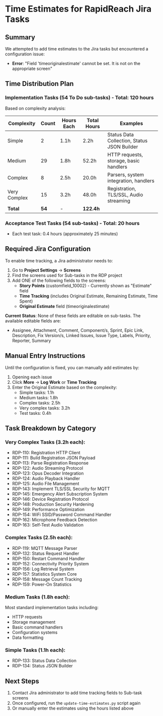 # Time Estimates for RapidReach Jira Tasks

## Summary

We attempted to add time estimates to the Jira tasks but encountered a configuration issue:
- **Error**: "Field 'timeoriginalestimate' cannot be set. It is not on the appropriate screen"

## Time Distribution Plan

### Implementation Tasks (54 To Do sub-tasks) - Total: 120 hours

Based on complexity analysis:

| Complexity | Count | Hours Each | Total Hours | Examples |
|------------|-------|------------|-------------|----------|
| Simple | 2 | 1.1h | 2.2h | Status Data Collection, Status JSON Builder |
| Medium | 29 | 1.8h | 52.2h | HTTP requests, storage, basic handlers |
| Complex | 8 | 2.5h | 20.0h | Parsers, system integration, handlers |
| Very Complex | 15 | 3.2h | 48.0h | Registration, TLS/SSL, Audio streaming |
| **Total** | **54** | - | **122.4h** | |

### Acceptance Test Tasks (54 sub-tasks) - Total: 20 hours
- Each test task: 0.4 hours (approximately 25 minutes)

## Required Jira Configuration

To enable time tracking, a Jira administrator needs to:

1. Go to **Project Settings** → **Screens**
2. Find the screens used for Sub-tasks in the RDP project
3. Add ONE of the following fields to the screens:
   - **Story Points** (customfield_10002) - Currently shown as "Estimate" field
   - **Time Tracking** (includes Original Estimate, Remaining Estimate, Time Spent)
   - **Original Estimate** field (timeoriginalestimate)

**Current Status**: None of these fields are editable on sub-tasks. The available editable fields are:
- Assignee, Attachment, Comment, Component/s, Sprint, Epic Link, Description, Fix Version/s, Linked Issues, Issue Type, Labels, Priority, Reporter, Summary

## Manual Entry Instructions

Until the configuration is fixed, you can manually add estimates by:

1. Opening each issue
2. Click **More** → **Log Work** or **Time Tracking**
3. Enter the Original Estimate based on the complexity:
   - Simple tasks: 1.1h
   - Medium tasks: 1.8h
   - Complex tasks: 2.5h
   - Very complex tasks: 3.2h
   - Test tasks: 0.4h

## Task Breakdown by Category

### Very Complex Tasks (3.2h each):
- RDP-110: Registration HTTP Client
- RDP-111: Build Registration JSON Payload
- RDP-113: Parse Registration Response
- RDP-122: Audio Streaming Protocol
- RDP-123: Opus Decoder Integration
- RDP-124: Audio Playback Handler
- RDP-125: Audio File Management
- RDP-143: Implement TLS/SSL Security for MQTT
- RDP-145: Emergency Alert Subscription System
- RDP-146: Device Registration Protocol
- RDP-148: Production Security Hardening
- RDP-149: Performance Optimization
- RDP-154: WiFi SSID/Password Command Handler
- RDP-162: Microphone Feedback Detection
- RDP-163: Self-Test Audio Validation

### Complex Tasks (2.5h each):
- RDP-119: MQTT Message Parser
- RDP-132: Status Request Handler
- RDP-150: Restart Command Handler
- RDP-152: Connectivity Priority System
- RDP-156: Log Retrieval System
- RDP-157: Statistics System Core
- RDP-158: Message Count Tracking
- RDP-159: Power-On Statistics

### Medium Tasks (1.8h each):
Most standard implementation tasks including:
- HTTP requests
- Storage management
- Basic command handlers
- Configuration systems
- Data formatting

### Simple Tasks (1.1h each):
- RDP-133: Status Data Collection
- RDP-134: Status JSON Builder

## Next Steps

1. Contact Jira administrator to add time tracking fields to Sub-task screens
2. Once configured, run the `update-time-estimates.py` script again
3. Or manually enter the estimates using the hours listed above
